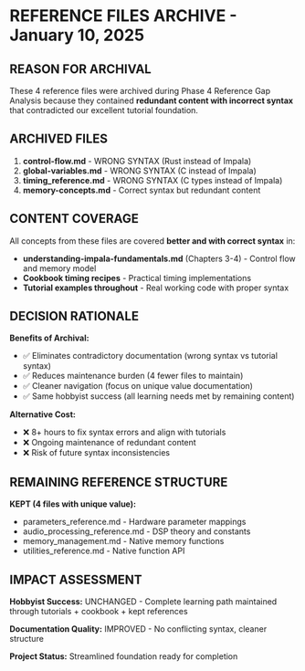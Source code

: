# REFERENCE FILES ARCHIVE - January 10, 2025

## REASON FOR ARCHIVAL

These 4 reference files were archived during Phase 4 Reference Gap Analysis because they contained **redundant content with incorrect syntax** that contradicted our excellent tutorial foundation.

## ARCHIVED FILES

1. **control-flow.md** - WRONG SYNTAX (Rust instead of Impala)
2. **global-variables.md** - WRONG SYNTAX (C instead of Impala)  
3. **timing_reference.md** - WRONG SYNTAX (C types instead of Impala)
4. **memory-concepts.md** - Correct syntax but redundant content

## CONTENT COVERAGE

All concepts from these files are covered **better and with correct syntax** in:

- **understanding-impala-fundamentals.md** (Chapters 3-4) - Control flow and memory model
- **Cookbook timing recipes** - Practical timing implementations
- **Tutorial examples throughout** - Real working code with proper syntax

## DECISION RATIONALE

**Benefits of Archival:**
- ✅ Eliminates contradictory documentation (wrong syntax vs tutorial syntax)
- ✅ Reduces maintenance burden (4 fewer files to maintain)
- ✅ Cleaner navigation (focus on unique value documentation)
- ✅ Same hobbyist success (all learning needs met by remaining content)

**Alternative Cost:**
- ❌ 8+ hours to fix syntax errors and align with tutorials
- ❌ Ongoing maintenance of redundant content
- ❌ Risk of future syntax inconsistencies

## REMAINING REFERENCE STRUCTURE

**KEPT (4 files with unique value):**
- parameters_reference.md - Hardware parameter mappings
- audio_processing_reference.md - DSP theory and constants
- memory_management.md - Native memory functions  
- utilities_reference.md - Native function API

## IMPACT ASSESSMENT

**Hobbyist Success:** UNCHANGED - Complete learning path maintained through tutorials + cookbook + kept references

**Documentation Quality:** IMPROVED - No conflicting syntax, cleaner structure

**Project Status:** Streamlined foundation ready for completion